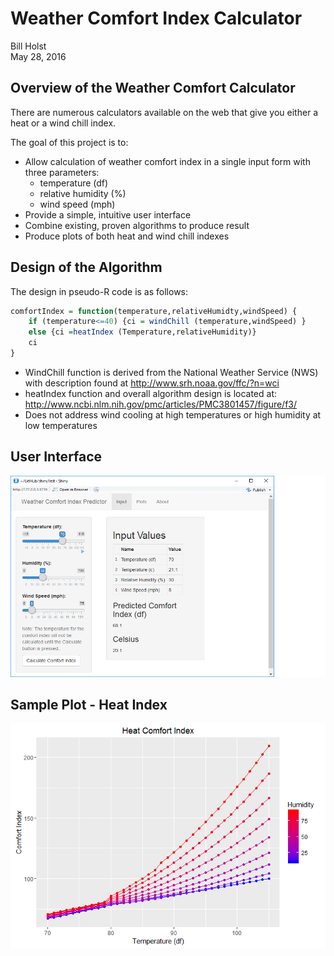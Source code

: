 # Weather Comfort Index Calculator
Bill Holst  
May 28, 2016  



## Overview of the Weather Comfort Calculator

There are numerous calculators available on the web that give you either a heat or a wind chill index. 

The goal of this project is to:

 - Allow calculation of weather comfort index in a single input form with three parameters:
     - temperature (df)
     - relative humidity (%)
     - wind speed (mph)
 - Provide a simple, intuitive user interface
 - Combine existing, proven algorithms to produce result 
 - Produce plots of both heat and wind chill indexes


## Design of the Algorithm

The design in pseudo-R code is as follows:

```r
comfortIndex = function(temperature,relativeHumidty,windSpeed) {
    if (temperature<=40) {ci = windChill (temperature,windSpeed) }
    else {ci =heatIndex (Temperature,relativeHumidity)}
    ci
}    
```

- WindChill function is derived from the National Weather Service (NWS) with description found at http://www.srh.noaa.gov/ffc/?n=wci
- heatIndex function and overall algorithm design is located at: http://www.ncbi.nlm.nih.gov/pmc/articles/PMC3801457/figure/f3/
- Does not address wind cooling at high temperatures or high humidity at low temperatures

## User Interface
![width](uiScreenShot.png)


## Sample Plot - Heat Index

![](PublishPresentation_files/figure-html/pressure-1.png)

